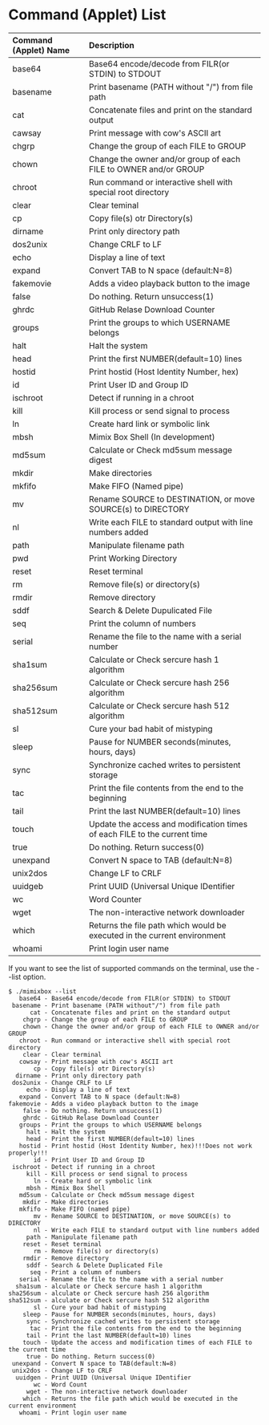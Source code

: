# Command (Applet) List
|Command (Applet) Name | Description|
|:--|:--|
|    base64| Base64 encode/decode from FILR(or STDIN) to STDOUT|
|  basename| Print basename (PATH without "/") from file path |
|      cat | Concatenate files and print on the standard output|
|		cawsay | Print message with cow's ASCII art|
|   chgrp  | Change the group of each FILE to GROUP|
|   chown  | Change the owner and/or group of each FILE to OWNER and/or GROUP|
|   chroot | Run command or interactive shell with special root directory|
|   clear  | Clear teminal |
|       cp | Copy file(s) otr Directory(s) |
|  dirname | Print only directory path |
| dos2unix | Change CRLF to LF|
|     echo | Display a line of text|
|   expand | Convert TAB to N space (default:N=8)|
|fakemovie | Adds a video playback button to the image|
|    false | Do nothing. Return unsuccess(1)|
|    ghrdc | GitHub Relase Download Counter|
|   groups | Print the groups to which USERNAME belongs|
|   halt   | Halt the system|
|    head  | Print the first NUMBER(default=10) lines |
| hostid   | Print hostid (Host Identity Number, hex)|
|       id | Print User ID and Group ID|
|  ischroot| Detect if running in a chroot|
|   kill   | Kill process or send signal to process|
|       ln | Create hard link or symbolic link|
|     mbsh | Mimix Box Shell (In development)|
|    md5sum| Calculate or Check md5sum message digest|
|    mkdir | Make directories|
|    mkfifo | Make FIFO (Named pipe)|
|       mv | Rename SOURCE to DESTINATION, or move SOURCE(s) to DIRECTORY|
|       nl| Write each FILE to standard output with line numbers added|
|     path | Manipulate filename path|
|     pwd  | Print Working Directory|
|     reset| Reset terminal|
|     rm   | Remove file(s) or directory(s)|
|     rmdir   | Remove directory|
|   sddf   | Search & Delete Dupulicated File|
|   seq   | Print the column of numbers|
|   serial | Rename the file to the name with a serial number|
|    sha1sum| Calculate or Check sercure hash 1 algorithm|
|    sha256sum| Calculate or Check sercure hash 256 algorithm|
|    sha512sum| Calculate or Check sercure hash 512 algorithm|
|           sl| Cure your bad habit of mistyping|
|    sleep | Pause for NUMBER seconds(minutes, hours, days)|
|   sync   | Synchronize cached writes to persistent storage|
|     tac  | Print the file contents from the end to the beginning|
|     tail |  Print the last NUMBER(default=10) lines|
|    touch | Update the access and modification times of each FILE to the current time|
|     true | Do nothing. Return success(0)|
|  unexpand| Convert N space to TAB (default:N=8)|
|  unix2dos| Change LF to CRLF|
|   uuidgeb| Print UUID (Universal Unique IDentifier|
|    wc    |    Word Counter|
|    wget  | The non-interactive network downloader|
|    which | Returns the file path which would be executed in the current environment|
|   whoami | Print login user name|

If you want to see the list of supported commands on the terminal, use the --list option.

```
$ ./mimixbox --list
   base64 - Base64 encode/decode from FILR(or STDIN) to STDOUT
 basename - Print basename (PATH without"/") from file path
      cat - Concatenate files and print on the standard output
    chgrp - Change the group of each FILE to GROUP
    chown - Change the owner and/or group of each FILE to OWNER and/or GROUP
   chroot - Run command or interactive shell with special root directory
    clear - Clear terminal
   cowsay - Print message with cow's ASCII art
       cp - Copy file(s) otr Directory(s)
  dirname - Print only directory path
 dos2unix - Change CRLF to LF
     echo - Display a line of text
   expand - Convert TAB to N space (default:N=8)
fakemovie - Adds a video playback button to the image
    false - Do nothing. Return unsuccess(1)
    ghrdc - GitHub Relase Download Counter
   groups - Print the groups to which USERNAME belongs
     halt - Halt the system
     head - Print the first NUMBER(default=10) lines
   hostid - Print hostid (Host Identity Number, hex)!!!Does not work properly!!!
       id - Print User ID and Group ID
 ischroot - Detect if running in a chroot
     kill - Kill process or send signal to process
       ln - Create hard or symbolic link
     mbsh - Mimix Box Shell
   md5sum - Calculate or Check md5sum message digest
    mkdir - Make directories
   mkfifo - Make FIFO (named pipe)
       mv - Rename SOURCE to DESTINATION, or move SOURCE(s) to DIRECTORY
       nl - Write each FILE to standard output with line numbers added
     path - Manipulate filename path
    reset - Reset terminal
       rm - Remove file(s) or directory(s)
    rmdir - Remove directory
     sddf - Search & Delete Duplicated File
      seq - Print a column of numbers
   serial - Rename the file to the name with a serial number
  sha1sum - alculate or Check sercure hash 1 algorithm
sha256sum - alculate or Check sercure hash 256 algorithm
sha512sum - alculate or Check sercure hash 512 algorithm
       sl - Cure your bad habit of mistyping
    sleep - Pause for NUMBER seconds(minutes, hours, days)
     sync - Synchronize cached writes to persistent storage
      tac - Print the file contents from the end to the beginning
     tail - Print the last NUMBER(default=10) lines
    touch - Update the access and modification times of each FILE to the current time
     true - Do nothing. Return success(0)
 unexpand - Convert N space to TAB(default:N=8)
 unix2dos - Change LF to CRLF
  uuidgen - Print UUID (Universal Unique IDentifier
       wc - Word Count
     wget - The non-interactive network downloader
    which - Returns the file path which would be executed in the current environment
   whoami - Print login user name
```
